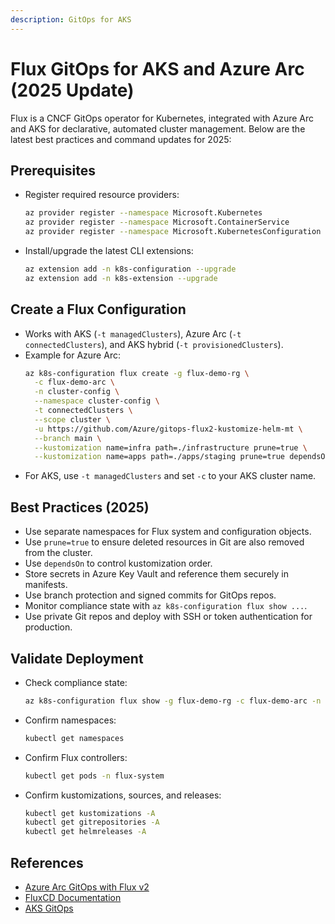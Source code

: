 ```yaml
---
description: GitOps for AKS
---
```


# Flux GitOps for AKS and Azure Arc (2025 Update)

Flux is a CNCF GitOps operator for Kubernetes, integrated with Azure Arc and AKS for declarative, automated cluster management. Below are the latest best practices and command updates for 2025:

## Prerequisites
- Register required resource providers:
  ```bash
  az provider register --namespace Microsoft.Kubernetes
  az provider register --namespace Microsoft.ContainerService
  az provider register --namespace Microsoft.KubernetesConfiguration
  ```
- Install/upgrade the latest CLI extensions:
  ```bash
  az extension add -n k8s-configuration --upgrade
  az extension add -n k8s-extension --upgrade
  ```

## Create a Flux Configuration
- Works with AKS (`-t managedClusters`), Azure Arc (`-t connectedClusters`), and AKS hybrid (`-t provisionedClusters`).
- Example for Azure Arc:
  ```bash
  az k8s-configuration flux create -g flux-demo-rg \
    -c flux-demo-arc \
    -n cluster-config \
    --namespace cluster-config \
    -t connectedClusters \
    --scope cluster \
    -u https://github.com/Azure/gitops-flux2-kustomize-helm-mt \
    --branch main \
    --kustomization name=infra path=./infrastructure prune=true \
    --kustomization name=apps path=./apps/staging prune=true dependsOn=["infra"]
  ```
- For AKS, use `-t managedClusters` and set `-c` to your AKS cluster name.

## Best Practices (2025)
- Use separate namespaces for Flux system and configuration objects.
- Use `prune=true` to ensure deleted resources in Git are also removed from the cluster.
- Use `dependsOn` to control kustomization order.
- Store secrets in Azure Key Vault and reference them securely in manifests.
- Use branch protection and signed commits for GitOps repos.
- Monitor compliance state with `az k8s-configuration flux show ...`.
- Use private Git repos and deploy with SSH or token authentication for production.

## Validate Deployment
- Check compliance state:
  ```bash
  az k8s-configuration flux show -g flux-demo-rg -c flux-demo-arc -n cluster-config -t connectedClusters
  ```
- Confirm namespaces:
  ```bash
  kubectl get namespaces
  ```
- Confirm Flux controllers:
  ```bash
  kubectl get pods -n flux-system
  ```
- Confirm kustomizations, sources, and releases:
  ```bash
  kubectl get kustomizations -A
  kubectl get gitrepositories -A
  kubectl get helmreleases -A
  ```

## References
- [Azure Arc GitOps with Flux v2](https://learn.microsoft.com/en-us/azure/azure-arc/kubernetes/tutorial-use-gitops-flux2)
- [FluxCD Documentation](https://fluxcd.io/docs/)
- [AKS GitOps](https://learn.microsoft.com/en-us/azure/aks/gitops-flux)

